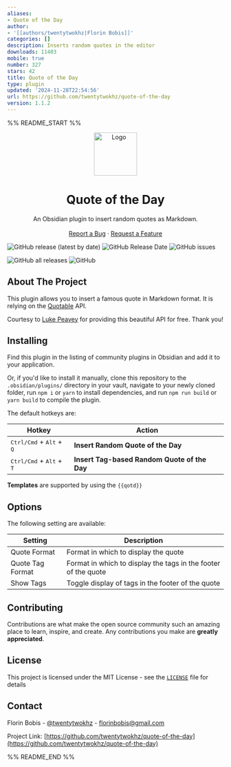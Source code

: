 ```yaml
---
aliases:
- Quote of the Day
author:
- '[[authors/twentytwokhz|Florin Bobis]]'
categories: []
description: Inserts random quotes in the editor
downloads: 11403
mobile: true
number: 327
stars: 42
title: Quote of the Day
type: plugin
updated: '2024-11-28T22:54:56'
url: https://github.com/twentytwokhz/quote-of-the-day
version: 1.1.2
---
```


%% README_START %%

<p align="center">
  <a href="https://github.com/twentytwokhz/quote-of-the-day">
    <img src="https://github.com/twentytwokhz/quote-of-the-day/raw/master/qotd.png" alt="Logo" height=100>
  </a>

  <h1 align="center">Quote of the Day</h1>

  <p align="center">
    An Obsidian plugin to insert random quotes as Markdown.
    <br />
    <br />
    <a href="https://github.com/twentytwokhz/quote-of-the-day/issues">Report a Bug</a>
    ·
    <a href="https://github.com/twentytwokhz/quote-of-the-day/issues">Request a Feature</a>
  </p>
</p>

![GitHub release (latest by date)](https://img.shields.io/github/v/release/twentytwokhz/quote-of-the-day)
![GitHub Release Date](https://img.shields.io/github/release-date/twentytwokhz/quote-of-the-day)
![GitHub issues](https://img.shields.io/github/issues/twentytwokhz/quote-of-the-day)

![GitHub all releases](https://img.shields.io/github/downloads/twentytwokhz/quote-of-the-day/total)
![GitHub](https://img.shields.io/github/license/twentytwokhz/quote-of-the-day)

<!-- ABOUT THE PROJECT -->

## About The Project

This plugin allows you to insert a famous quote in Markdown format. It is relying on the [Quotable](https://github.com/lukePeavey/quotable) API.

Courtesy to [Luke Peavey](https://github.com/lukePeavey) for providing this beautiful API for free. Thank you!

## Installing

Find this plugin in the listing of community plugins in Obsidian and add it to your application.

Or, if you'd like to install it manually, clone this repository to the `.obsidian/plugins/` directory in your vault, navigate to your newly cloned folder, run `npm i` or `yarn` to install dependencies, and run `npm run build` or `yarn build` to compile the plugin.

<!-- USAGE EXAMPLES -->

The default hotkeys are:

| Hotkey                                              | Action                                       |
| --------------------------------------------------- | -------------------------------------------- |
| <kbd>Ctrl/Cmd</kbd> + <kbd>Alt</kbd> + <kbd>Q</kbd> | **Insert Random Quote of the Day**           |
| <kbd>Ctrl/Cmd</kbd> + <kbd>Alt</kbd> + <kbd>T</kbd> | **Insert Tag-based Random Quote of the Day** |

**Templates** are supported by using the `{{qotd}}`

## Options

The following setting are available:

| Setting          | Description                                                    |
| ---------------- | -------------------------------------------------------------- |
| Quote Format     | Format in which to display the quote                           |
| Quote Tag Format | Format in which to display the tags in the footer of the quote |
| Show Tags        | Toggle display of tags in the footer of the quote              |

<!-- CONTRIBUTING -->

## Contributing

Contributions are what make the open source community such an amazing place to learn, inspire, and create. Any contributions you make are **greatly appreciated**.

## License

This project is licensed under the MIT License - see the [`LICENSE`](LICENSE) file for details

<!-- CONTACT -->

## Contact

Florin Bobis - [@twentytwokhz](https://github.com/twentytwokhz) - florinbobis@gmail.com

Project Link: [https://github.com/twentytwokhz/quote-of-the-day](https://github.com/twentytwokhz/quote-of-the-day)


%% README_END %%